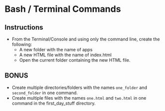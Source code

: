 # Bash / Terminal Commands

## Instructions

* From the Terminal/Console and using only the command line, create the following:
  * A new folder with the name of apps
  * A new HTML file with the name of index.html
  * Open the current folder containing the new HTML file.

## BONUS
* Create multiple directories/folders with the names `one_folder` and `second_folder` in one command.
* Create multiple files with the names `one.html` and `two.html` in one command in the first_day_stuff directory.
